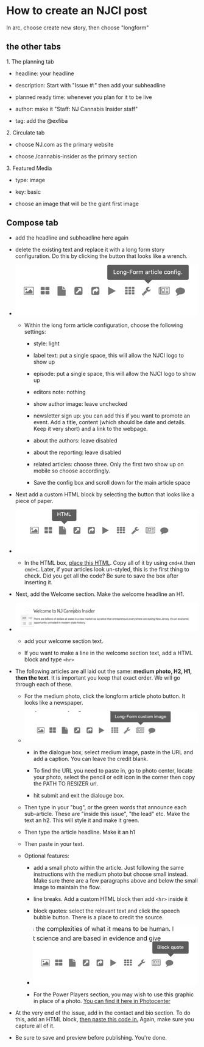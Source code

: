 # How to create an NJCI post

In arc, choose create new story, then choose "longform"

## the other tabs


1\. The planning tab

-   headline: your headline

-   description: Start with "Issue #:" then add your subheadline

-   planned ready time: whenever you plan for it to be live

-   author: make it "Staff: NJ Cannabis Insider staff"

-   tag: add the @exfiba

2\. Circulate tab

-   choose NJ.com as the primary website 

-   choose /cannabis-insider as the primary section

3\. Featured Media

-   type: image

-   key: basic

-   choose an image that will be the giant first image

## Compose tab


-   add the headline and subheadline here again

-   delete the existing text and replace it with a long form story configuration. Do this by clicking the button that looks like a wrench. 

- ![photo of wrench](./images/article-config.png)

    - Within the long form article configuration, choose the following settings:
        -   style: light

        -   label text: put a single space, this will allow the NJCI logo to show up

        -   episode: put a single space, this will allow the NJCI logo to show up

        -   editors note: nothing

        -   show author image: leave unchecked

        -   newsletter sign up: you can add this if you want to promote an event. Add a title, content (which should be date and details. Keep it very short) and a link to the webpage.

        -   about the authors: leave disabled

        -   about the reporting: leave disabled

        -   related articles: choose three. Only the first two show up on mobile so choose accordingly.

        - Save the config box and scroll down for the main article space

-   Next add a custom HTML block by selecting the button that looks like a piece of paper. 

-   ![photo of piece of paper button](./images/html.png)

    -   In the HTML box, [place this HTML](./first-html-block.md). Copy all of it by using `cmd+A` then `cmd+C`. Later, if your articles look un-styled, this is the first thing to check. Did you get all the code? Be sure to save the box after inserting it. 

-   Next, add the Welcome section. Make the welcome headline an H1.

-   ![H1 photo](./images/h1.png)

    -   add your welcome section text. 

    -   If you want to make a line in the welcome section text, add a HTML block and type `<hr>`

-   The following articles are all laid out the same: **medium photo, H2, H1, then the text**. It is important you keep that exact order. We will go through each of these.

    -   For the medium photo, click the longform article photo button. It looks like a newspaper. 

    -   ![photo of newspaper button](./images/image.png)

        -   in the dialogue box, select medium image, paste in the URL and add a caption. You can leave the credit blank. 

        -   To find the URL you need to paste in, go to photo center, locate your photo, select the pencil or edit icon in the corner then copy the PATH TO RESIZER url. 

        -   hit submit and exit the dialouge box.

    -   Then type in your "bug", or the green words that announce each sub-article. These are "inside this issue", "the lead" etc. Make the text an h2. This will style it and make it green. 

    -   Then type the article headline. Make it an h1

    -   Then paste in your text. 

    -   Optional features:

        -   add a small photo within the article. Just following the same instructions with the medium photo but choose small instead. Make sure there are a few paragraphs above and below the small image to maintain the flow. 

        -   line breaks. Add a custom HTML block then add `<hr>` inside it

        -   block quotes: select the relevant text and click the speech bubble button. There is a place to credit the source. 

        -  ![block quote photo](./images/quote.png)

        - For the Power Players section, you may wish to use this graphic in place of a photo. [You can find it here in Photocenter](http://www.gulflive.com/resizer/wZ_Lib8IwdBwDSARHwYxs1gsS-4=/arc-anglerfish-arc2-prod-advancelocal/public/Y2UVV7L5KRBN7LXFHWLXJWPUTE.jpg)

-   At the very end of the issue, add in the contact and bio section. To do this, add an HTML block, [then paste this code in.](./last-html-block.md) Again, make sure you capture all of it. 
-   Be sure to save and preview before publishing. You're done.